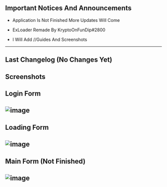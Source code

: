 Important Notices And Announcements
------------------------------------------------------------------------------------------------------------
- Application Is Not Finished More Updates Will Come

- ExLoader Remade By KryptoOnFunDip#2800

- I Will Add //Guides And Screenshots

-------------------------------------------------------------------------------------------------------------
Last Changelog (No Changes Yet)
-------------------------------------------------------------------------------------------------------------
Screenshots
-------------------------------------------------------------------------------------------------------------
Login Form
-------------------------------------------------------------------------------------------------------------
![image](https://user-images.githubusercontent.com/83477843/143782139-4acd3c44-4855-47bc-bb28-7caefe199212.png)
-------------------------------------------------------------------------------------------------------------
Loading Form
-------------------------------------------------------------------------------------------------------------
![image](https://user-images.githubusercontent.com/83477843/143782167-8414924d-906b-4b12-b240-4af295e3e94f.png)
-------------------------------------------------------------------------------------------------------------
Main Form (Not Finished)
-------------------------------------------------------------------------------------------------------------
![image](https://user-images.githubusercontent.com/83477843/143782181-a38dfe6e-b90f-4fc7-be87-76c1da37a863.png)
-------------------------------------------------------------------------------------------------------------
